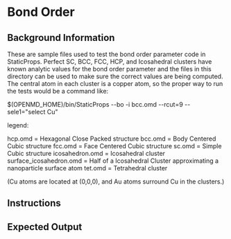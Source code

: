 # Bond Order

## Background Information

These are sample files used to test the bond order parameter
code in StaticProps.  Perfect SC, BCC, FCC, HCP, and Icosahedral
clusters have known analytic values for the bond order parameter
and the files in this directory can be used to make sure the
correct values are being computed.  The central atom in each
cluster is a copper atom, so the proper way to run the tests would
be a command like:

  $(OPENMD_HOME)/bin/StaticProps --bo -i bcc.omd --rcut=9 --sele1="select Cu"

legend:

  hcp.omd                 = Hexagonal Close Packed structure
  bcc.omd                 = Body Centered Cubic structure
  fcc.omd                 = Face Centered Cubic structure
  sc.omd                  = Simple Cubic structure
  icosahedron.omd         = Icosahedral cluster
  surface_icosahedron.omd = Half of a Icosahedral Cluster approximating a nanoparticle surface atom
  tet.omd                 = Tetrahedral cluster

(Cu atoms are located at (0,0,0), and Au atoms surround Cu in the clusters.)

## Instructions

## Expected Output
